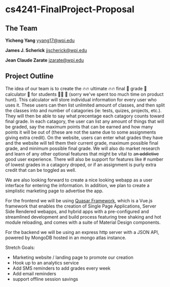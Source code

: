 # cs4241-FinalProject-Proposal

## The Team
**Yicheng Yang** yyang17@wpi.edu

**James J. Scherick** jjscherick@wpi.edu

**Jean Claude Zarate** jzarate@wpi.edu

## Project Outline
The idea of our team is to create the 🔥🔥 ultimate 🔥🔥 final 💪 grade 💯 calculator 🧮 for students 👩‍🎓  🎉  (sorry we've spent too much time on product hunt). This calculator will store individual information for every user who uses it. These users can then list unlimited amount of classes, and then split the classes into and number of catagories (ie: tests, quizes, projects, etc.). They will then be able to say what precentage each catagory counts toward final grade. In each catagory, the user can list any amount of things that will be graded, say the maximum points that can be earned and how many points it will be out of (these are not the same due to some assignments giving extra credit). On the website, users can enter what grades they have and the website will tell them their current grade, maximum possible final grade, and minimum possible final grade. We will also do market research and learn of any other optional features that might be vital to a~~n addictive~~ good user experience. There will also be support for features like # number of lowest grades in a catagory droped, or if an assignment is purly extra credit that can be toggled as well.

We are also looking forward to create a nice looking webapp as a user interface for entering the information. In addition, we plan to create a simplistic marketing page to advertise the app.

For the frontend we will be using [Quasar Framework](https://quasar.dev), which is a Vue.js framework that enables the creation of Single Page Applications, Server Side Rendered webapps, and hybrid apps with a pre-configured and streamlined development and build process featuring tree shaking and hot module reloading, and comes with a suite of Material Design components.

For the backend we will be using an express http server with a JSON API, powered by MongoDB hosted in an mongo atlas instance.

Stretch Goals:
  - Marketing website / landing page to promote our creation
  - Hook up to an analytics service
  - Add SMS reminders to add grades every week
  - Add email reminders
  - support offline session savings
